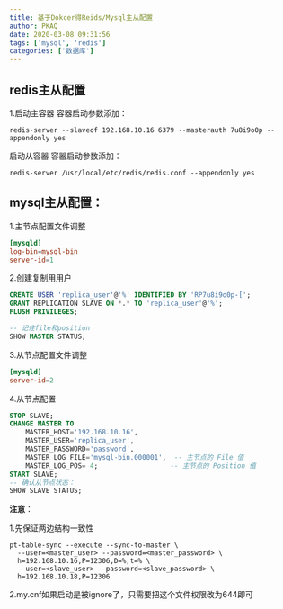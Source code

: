 ```yaml
---
title: 基于Dokcer得Reids/Mysql主从配置
author: PKAQ
date: 2020-03-08 09:31:56
tags: ['mysql', 'redis']
categories: ['数据库']
---
```


## redis主从配置
1.启动主容器 
容器启动参数添加：
```shell
redis-server --slaveof 192.168.10.16 6379 --masterauth 7u8i9o0p --appendonly yes
```


启动从容器
容器启动参数添加：
```shell
redis-server /usr/local/etc/redis/redis.conf --appendonly yes
```

## mysql主从配置：
1.主节点配置文件调整
```cnf
[mysqld]
log-bin=mysql-bin
server-id=1
```

2.创建复制用用户
```sql
CREATE USER 'replica_user'@'%' IDENTIFIED BY 'RP7u8i9o0p-[';
GRANT REPLICATION SLAVE ON *.* TO 'replica_user'@'%';
FLUSH PRIVILEGES;

-- 记住file和position
SHOW MASTER STATUS; 
```

3.从节点配置文件调整
```conf
[mysqld]
server-id=2
```

4.从节点配置
```sql
STOP SLAVE;
CHANGE MASTER TO
    MASTER_HOST='192.168.10.16',
    MASTER_USER='replica_user',
    MASTER_PASSWORD='password',
    MASTER_LOG_FILE='mysql-bin.000001',  -- 主节点的 File 值
    MASTER_LOG_POS= 4;                  -- 主节点的 Position 值
START SLAVE;
-- 确认从节点状态：
SHOW SLAVE STATUS;
```


**注意**：

1.先保证两边结构一致性
```shell
pt-table-sync --execute --sync-to-master \
  --user=<master_user> --password=<master_password> \
  h=192.168.10.16,P=12306,D=%,t=% \
  --user=<slave_user> --password=<slave_password> \
  h=192.168.10.18,P=12306
```
  
2.my.cnf如果启动是被ignore了，只需要把这个文件权限改为644即可

